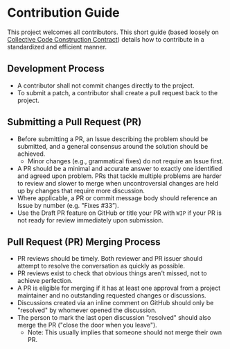 # Contribution Guide

This project welcomes all contributors. This short guide (based loosely on [
Collective Code Construction Contract](http://zeromq-rfc.wikidot.com/spec:22))
details how to contribute in a standardized and efficient manner.

## Development Process

- A contributor shall not commit changes directly to the project.
- To submit a patch, a contributor shall create a pull request back to the
  project.

## Submitting a Pull Request (PR)

- Before submitting a PR, an Issue describing the problem should be submitted,
  and a general consensus around the solution should be achieved.
  - Minor changes (e.g., grammatical fixes) do not require an Issue first.
- A PR should be a minimal and accurate answer to exactly one identified and
  agreed upon problem. PRs that tackle multiple problems are harder to review and
  slower to merge when uncontroversial changes are held up by changes that require more discussion.
- Where applicable, a PR or commit message body should reference an Issue by
  number (e.g. "Fixes #33”).
- Use the Draft PR feature on GitHub or title your PR with `WIP` if your PR is
  not ready for review immediately upon submission.

## Pull Request (PR) Merging Process

- PR reviews should be timely. Both reviewer and PR issuer should
  attempt to resolve the conversation as quickly as possible.
- PR reviews exist to check that obvious things aren't missed, not to achieve
  perfection.
- A PR is eligible for merging if it has at least one approval from a project
  maintainer and no outstanding requested changes or discussions.
- Discussions created via an inline comment on GitHub should only be "resolved"
  by whomever opened the discussion.
- The person to mark the last open discussion "resolved" should also merge the
  PR ("close the door when you leave").
  - Note: This usually implies that someone should not merge their own PR.
